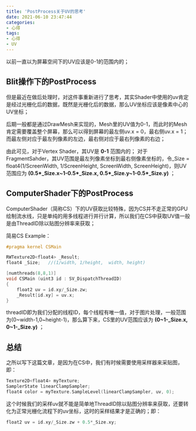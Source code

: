 ```yaml
---
title: 'PostProcess关于UV的思考'
date: 2021-06-10 23:47:44
categories:
- 心得
tags: 
- 心得
- UV
---
```


以前一直以为屏幕空间下的UV应该是0-1的范围内的；
<!--more-->

## Blit操作下的PostProcess

但是最近在做后处理时，对这件事重新进行了思考，其实Shader中使用的uv肯定是经过光栅化后的数据，既然是光栅化后的数据，那么UV坐标应该是像素中心的UV坐标；

后期一般都是通过DrawMesh来实现的，Mesh里的UV值为0-1，而此时的Mesh肯定需要覆盖整个屏幕，那么可以得到屏幕的最左侧uv.x = 0，最右侧uv.x = 1；而最左侧对应于最左列像素的左边，最右侧对应于最右列像素的右边；

由此可见，对于Vertex Shader，其UV是 **0-1** 范围内的；
对于FragmentSahder，其UV范围是最左列像素坐标到最右侧像素坐标的，令_Size = float4(1/ScreenWidth, 1/ScreenHeight, ScreenWidth, ScreenHeight)，则UV范围应为 **(0.5\*_Size.x~1-0.5\*_Size.x, 0.5\*_Size.y~1-0.5\*_Size.y)** ；

## ComputerShader下的PostProcess

ComputerShader（简称CS）下的UV获取比较特殊，因为CS并不走正常的GPU绘制流水线，只是单纯的用多线程进行并行计算，所以我们在CS中获取UV值一般是由ThreadID除以贴图分辨率来获取；

简易CS Example：
```C
#pragma kernel CSMain

RWTexture2D<float4> _Result;
float4 _Size;   //(1/width, 1/height,  width, height)

[numthreads(8,8,1)]
void CSMain (uint3 id : SV_DispatchThreadID)
{
    float2 uv = id.xy/_Size.zw;
    _Result[id.xy] = uv.x;
}
```

threadID即为我们分配的线程ID，每个线程有唯一值，对于图片处理，一般范围为(0~width-1,0~height-1)，那么算下来，CS里的UV范围应该为 **(0~1-_Size.x, 0~1-_Size.y)** ；

## 总结

之所以写下这篇文章，是因为在CS中，我们有时候需要使用采样器来采贴图，即：
```c++
Texture2D<float4> myTexture;
SamplerState linearClampSampler;
float4 color = myTexture.SampleLevel(linearClampSampler, uv, 0);
```

这个时候我们的采样uv就不能是简单地ThreadID除以贴图分辨率来获取，还要转化为正常光栅化流程下的uv坐标，这时的采样结果才是正确的；即：
```c++
float2 uv = id.xy/_Size.zw + 0.5*_Size.xy;
```